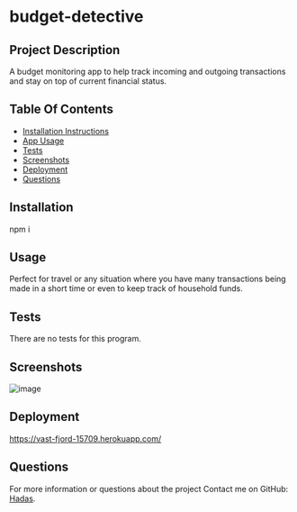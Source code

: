 # budget-detective

## Project Description

A budget monitoring app to help track incoming and outgoing transactions and stay on top of current financial status.

## Table Of Contents

- [Installation Instructions](#installation)
- [App Usage](#usage)
- [Tests](#tests)
- [Screenshots](#screenshots)
- [Deployment](#deployment)
- [Questions](#questions)

## Installation

npm i

## Usage

Perfect for travel or any situation where you have many transactions being made in a short time or even to keep track of household funds.

## Tests

There are no tests for this program.

## Screenshots
![image](https://user-images.githubusercontent.com/80355222/165814054-460410f8-6573-4855-a934-bc607f9a8950.png)


## Deployment

https://vast-fjord-15709.herokuapp.com/

## Questions

For more information or questions about the project
Contact me on GitHub: [Hadas](https://github.com/hadasss/).
